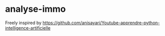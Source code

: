 # analyse-immo
Freely inspired by https://github.com/anisayari/Youtube-apprendre-python-intelligence-artificielle
